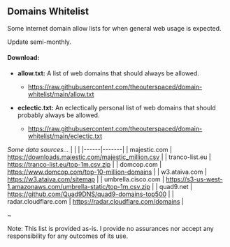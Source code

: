 ## Domains Whitelist

Some internet domain allow lists for when general web usage is expected.

Update semi-monthly.


#### Download:

* **allow.txt:** A list of web domains that should always be allowed.
  * https://raw.githubusercontent.com/theouterspaced/domain-whitelist/main/allow.txt
  
* **eclectic.txt:** An eclectically personal list of web domains that should probably always be allowed.
  * https://raw.githubusercontent.com/theouterspaced/domain-whitelist/main/eclectic.txt

*Some data sources...*
| | |
|------|-------|
| majestic.com | https://downloads.majestic.com/majestic_million.csv |
| tranco-list.eu | https://tranco-list.eu/top-1m.csv.zip |
| domcop.com | https://www.domcop.com/top-10-million-domains |
| w3.ataiva.com | https://w3.ataiva.com/sitemap |
| umbrella.cisco.com | https://s3-us-west-1.amazonaws.com/umbrella-static/top-1m.csv.zip |
| quad9.net | https://github.com/Quad9DNS/quad9-domains-top500 |
| radar.cloudflare.com | https://radar.cloudflare.com/domains |

~

Note: This list is provided as-is. I provide no assurances nor accept any responsibility for any outcomes of its use.
